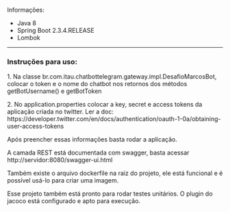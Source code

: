Informações:
 - Java 8
 - Spring Boot 2.3.4.RELEASE
 - Lombok 
----------------------------------------------------------------------------------------------------------------------------------------------------------------
<h3> Instruções para uso: </h3>

<p>1. Na classe br.com.itau.chatbottelegram.gateway.impl.DesafioMarcosBot, colocar o token e o nome do chatbot nos retornos dos métodos getBotUsername() e getBotToken</p>

<p>2. No application.properties colocar a key, secret e access tokens da aplicação criada no twitter. 
Ler a doc: https://developer.twitter.com/en/docs/authentication/oauth-1-0a/obtaining-user-access-tokens</p>

<p>Após preencher essas informações basta rodar a aplicação. </p>

<p>A camada REST está documentada com swagger, basta acessar http://servidor:8080/swagger-ui.html</p>

<p>Também existe o arquivo dockerfile na raiz do projeto, ele está funcional e é possível usá-lo para criar uma imagem.</p>

<p>Esse projeto também está pronto para rodar testes unitários. O plugin do jacoco está configurado e apto para execução.</p>